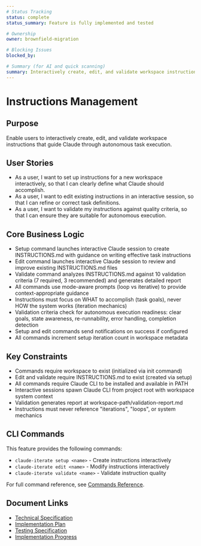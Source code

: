 ```yaml
---
# Status Tracking
status: complete
status_summary: Feature is fully implemented and tested

# Ownership
owner: brownfield-migration

# Blocking Issues
blocked_by:

# Summary (for AI and quick scanning)
summary: Interactively create, edit, and validate workspace instructions for autonomous task execution
---
```


# Instructions Management

## Purpose

Enable users to interactively create, edit, and validate workspace instructions that guide Claude through autonomous task execution.

## User Stories

- As a user, I want to set up instructions for a new workspace interactively, so that I can clearly define what Claude should accomplish.
- As a user, I want to edit existing instructions in an interactive session, so that I can refine or correct task definitions.
- As a user, I want to validate my instructions against quality criteria, so that I can ensure they are suitable for autonomous execution.

## Core Business Logic

- Setup command launches interactive Claude session to create INSTRUCTIONS.md with guidance on writing effective task instructions
- Edit command launches interactive Claude session to review and improve existing INSTRUCTIONS.md files
- Validate command analyzes INSTRUCTIONS.md against 10 validation criteria (7 required, 3 recommended) and generates detailed report
- All commands use mode-aware prompts (loop vs iterative) to provide context-appropriate guidance
- Instructions must focus on WHAT to accomplish (task goals), never HOW the system works (iteration mechanics)
- Validation criteria check for autonomous execution readiness: clear goals, state awareness, re-runnability, error handling, completion detection
- Setup and edit commands send notifications on success if configured
- All commands increment setup iteration count in workspace metadata

## Key Constraints

- Commands require workspace to exist (initialized via init command)
- Edit and validate require INSTRUCTIONS.md to exist (created via setup)
- All commands require Claude CLI to be installed and available in PATH
- Interactive sessions spawn Claude CLI from project root with workspace system context
- Validation generates report at workspace-path/validation-report.md
- Instructions must never reference "iterations", "loops", or system mechanics

## CLI Commands

This feature provides the following commands:

- `claude-iterate setup <name>` - Create instructions interactively
- `claude-iterate edit <name>` - Modify instructions interactively
- `claude-iterate validate <name>` - Validate instruction quality

For full command reference, see [Commands Reference](../../../README.md#commands-reference).

## Document Links

- [Technical Specification](./SPEC.md)
- [Implementation Plan](./PLAN.md)
- [Testing Specification](./TEST.md)
- [Implementation Progress](./TODO.md)
